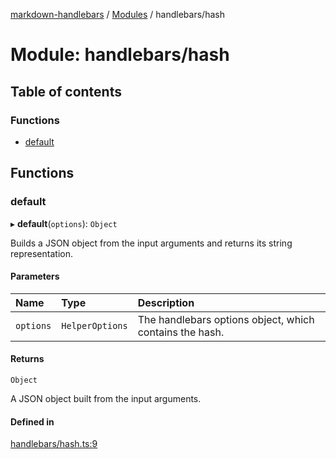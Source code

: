 [markdown-handlebars](../README.md) / [Modules](../modules.md) / handlebars/hash

# Module: handlebars/hash

## Table of contents

### Functions

- [default](handlebars_hash.md#default)

## Functions

### default

▸ **default**(`options`): `Object`

Builds a JSON object from the input arguments and returns its string representation.

#### Parameters

| Name | Type | Description |
| :------ | :------ | :------ |
| `options` | `HelperOptions` | The handlebars options object, which contains the hash. |

#### Returns

`Object`

A JSON object built from the input arguments.

#### Defined in

[handlebars/hash.ts:9](https://github.com/nationalparkservice/npmap5-plugins/blob/044451c/markdown-handlebars/src/handlebars/hash.ts#L9)
